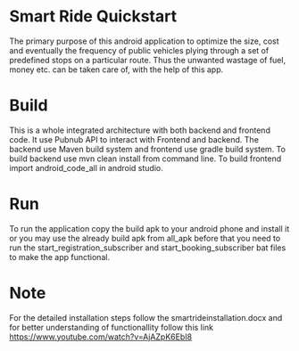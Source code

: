 # Smart Ride Quickstart
The primary purpose of this android application to optimize the size, cost and eventually the frequency of public vehicles plying
through a set of predefined stops on a particular route. Thus the unwanted wastage of fuel, money etc. can be taken care of, with the help of this app.

# Build
This is a whole integrated architecture with both backend and frontend code. It use Pubnub API to interact with
Frontend and backend. The backend use Maven build system and frontend use gradle build system. To build backend use mvn clean install
from command line. To build frontend import android_code_all in android studio.

# Run
To run the application copy the build apk to your android phone and install it or you may use the already build apk from all_apk
before that you need to run the start_registration_subscriber and start_booking_subscriber bat files to make the app functional.

# Note
For the detailed installation steps follow the smartrideinstallation.docx and for better understanding of functionallity follow this
link https://www.youtube.com/watch?v=AjAZpK6EbI8
